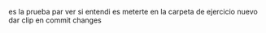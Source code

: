 es la prueba par ver si entendi es meterte en la carpeta de ejercicio nuevo dar clip en commit changes
